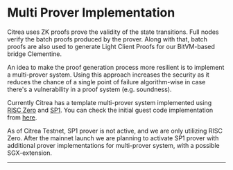 # Multi Prover Implementation

<!-- TODO: Link Clementine -->

Citrea uses ZK proofs prove the validity of the state transitions. Full nodes verify the batch proofs produced by the prover. Along with that, batch proofs are also used to generate Light Client Proofs for our BitVM-based bridge Clementine.

An idea to make the proof generation process more resilient is to implement a multi-prover system. Using this approach increases the security as it reduces the chance of a single point of failure algorithm-wise in case there's a vulnerability in a proof system (e.g. soundness).

Currently Citrea has a template multi-prover system implemented using [RISC Zero](https://risczero.com) and [SP1](https://docs.succinct.xyz/docs/introduction). You can check the initial guest code implementation from [here](https://github.com/chainwayxyz/citrea/tree/nightly/guests). 

As of Citrea Testnet, SP1 prover is not active, and we are only utilizing RISC Zero. After the mainnet launch we are planning to activate SP1 prover with additional prover implementations for multi-prover system, with a possible SGX-extension.

---

<!-- TODO: Revisit here. -->
<!-- Discuss: SGX, multiple zkEVM, multiple zkVM, horizontal scaling, vertical scaling, prover coordination, impacts, dependencies -->